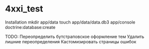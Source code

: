 4xxi_test
=========

Installation
	mkdir app/data
	touch app/data/data.db3
	app/console doctrine:database:create 

TODO:
	Переопределить бутстраповское оформление тем
	Удалить лишние переопределения
	Кастомизировать страницы ошибок